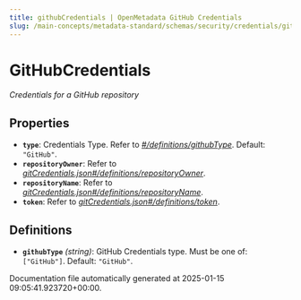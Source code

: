 ```yaml
---
title: githubCredentials | OpenMetadata GitHub Credentials
slug: /main-concepts/metadata-standard/schemas/security/credentials/githubcredentials
---
```


# GitHubCredentials

*Credentials for a GitHub repository*

## Properties

- **`type`**: Credentials Type. Refer to *[#/definitions/githubType](#definitions/githubType)*. Default: `"GitHub"`.
- **`repositoryOwner`**: Refer to *[gitCredentials.json#/definitions/repositoryOwner](#tCredentials.json#/definitions/repositoryOwner)*.
- **`repositoryName`**: Refer to *[gitCredentials.json#/definitions/repositoryName](#tCredentials.json#/definitions/repositoryName)*.
- **`token`**: Refer to *[gitCredentials.json#/definitions/token](#tCredentials.json#/definitions/token)*.
## Definitions

- **`githubType`** *(string)*: GitHub Credentials type. Must be one of: `["GitHub"]`. Default: `"GitHub"`.


Documentation file automatically generated at 2025-01-15 09:05:41.923720+00:00.
